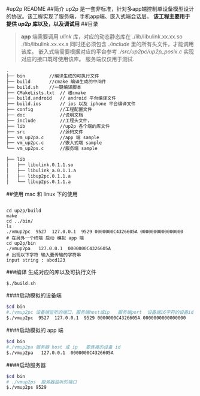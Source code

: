 #up2p README
##简介
up2p 是一套非标准，针对多app端控制单设备模型设计的协议。该工程实现了服务端，手机app端、嵌入式端会话层。
**该工程主要用于提供 *up2p* 库以及，以及调试用**
##目录
>**app** 端需要调用 *ulink* 库，对应的动态静态库在 ./lib/libulink.xx.xx.so  ./lib/libulink.xx.xx.a 同时还必须包含 *./include* 里的所有头文件，才能调用该库。
>嵌入式端需要根据对应的平台参考 *./src/up2pc/up2p_posix.c* 实现对应的接口既可使用该库。
>服务端仅仅用于测试.
```bash
.
├── bin         //编译生成的可执行文件
├── build       //cmake 编译生成的中间件
├── build.sh    //一键编译脚本
├── CMakeLists.txt  // 根cmake
├── build.android	// android 平台编译文件
├── build.ios		// ios 以及 iphone 平台编译文件
├── config          //工程配置文件
├── doc             //说明文档
├── include         //工程头文件，
├── lib             //up2p 各个端的库文件
├── src             //源码文件
├── vm_up2pa.c      //app 端 sample
├── vm_up2pc.c      //嵌入式端 sample
└── vm_up2ps.c      //服务端 sample
```
```bash
├── lib
│   ├── libulink.0.1.1.so   
│   ├── libulink_a.0.1.1.a
│   ├── libup2pc.0.1.1.a
│   └── libup2ps.0.1.1.a

```

##使用
mac 和 linux 下的使用
```shell

cd up2p/build
make 
cd ../bin/
ls
./vmup2pc  9527  127.0.0.1  9529 0000000C4326605A 0000000000000000
# 在另外一个终端 启动 模拟 app 端
cd up2p/bin
./vmup2pa   127.0.0.1  0000000C4326605A
# 出现以下字符 输入要传输的字符串
input string : abcd123

```

###编译
生成对应的库以及可执行文件
```bash
$./build.sh
```
####启动模拟的设备端
```bash
$cd bin
#./vmup2pc 设备端监听的端口，服务端host或ip   服务端port  设备端16字符的设备id  设备端16字符的key
$./vmup2pc  9527  127.0.0.1  9529 0000000C4326605A 0000000000000000
```
####启动模拟的 app 端
```bash
$cd bin
#./vmup2pa 服务器 host 或 ip   要连接的设备 id
$./vmup2pa   127.0.0.1  0000000C4326605A  

```
####启动服务器
```bash
$cd bin
# ./vmup2ps  服务器监听的端口
$./vmup2ps 9529
```
